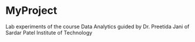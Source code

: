 # MyProject
Lab experiments of the course Data Analytics guided by Dr. Preetida Jani of Sardar Patel Institute of Technology
